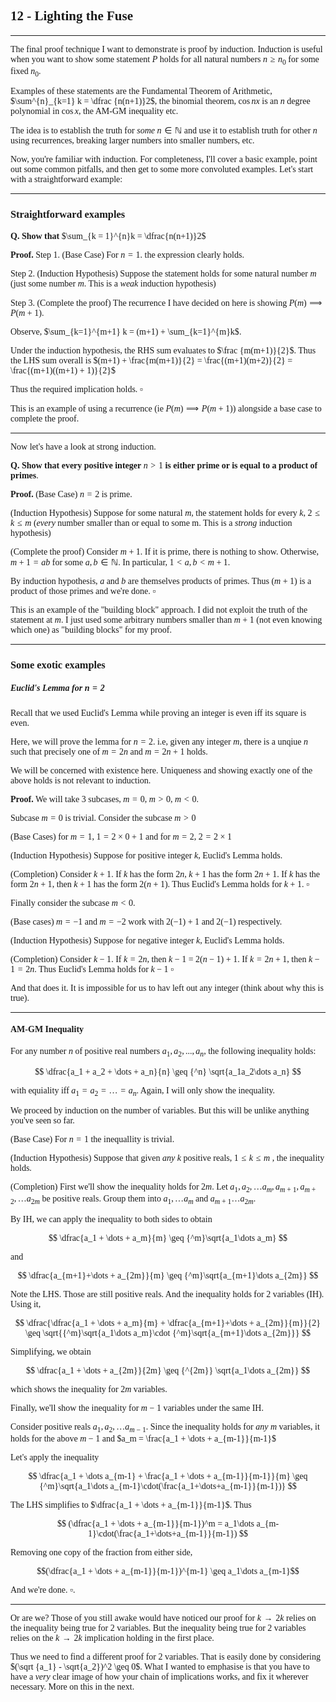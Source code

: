 <span style='font-family: Calibri serif;'>

## 12 - Lighting the Fuse

</span>

---

<span style='font-family: Bahnschrift;'>

The final proof technique I want to demonstrate is proof by induction. Induction is useful when you want to show some statement $P$ holds for all natural numbers $n \geq n_0$ for some fixed $n_0$.

Examples of these statements are the Fundamental Theorem of Arithmetic, $\sum^{n}_{k=1} k = \dfrac {n(n+1)}2$, the binomial theorem, $\cos nx$ is an $n$ degree polynomial in $\cos x$, the $\text{AM-GM}$ inequality etc.

The idea is to establish the truth for *some* $n \in \mathbb N$ and use it to establish truth for other $n$ using recurrences, breaking larger numbers into smaller numbers, etc.

Now, you're familiar with induction. For completeness, I'll cover a basic example, point out some common pitfalls, and then get to some more convoluted examples. Let's start with a straightforward example:

---

<span style='font-family: Calibri serif;'>

### Straightforward examples

</span>

**Q. Show that** $\sum_{k = 1}^{n}k = \dfrac{n(n+1)}2$

**Proof.** Step 1. (Base Case) For $n=1$. the expression clearly holds.

Step 2. (Induction Hypothesis) Suppose the statement holds for some natural number $m$ (just some number $m$. This is a *weak* induction hypothesis)

Step 3. (Complete the proof) The recurrence I have decided on here is showing $P(m) \implies P(m+1)$.

Observe, $\sum_{k=1}^{m+1} k = (m+1) + \sum_{k=1}^{m}k$.

Under the induction hypothesis, the RHS sum evaluates to $\frac {m(m+1)}{2}$. Thus the LHS sum overall is $(m+1) + \frac{m(m+1)}{2} = \frac{(m+1)(m+2)}{2} = \frac{(m+1)((m+1) + 1)}{2}$

Thus the required implication holds. $\square$

This is an example of using a recurrence (ie $P(m) \implies P(m+1)$) alongside a base case to complete the proof.

---

Now let's have a look at strong induction.

**Q. Show that every positive integer** $n > 1$ **is either prime or is equal to a product of primes**.

**Proof.** (Base Case) $n = 2$ is prime.

(Induction Hypothesis) Suppose for some natural $m$, the statement holds for every $k$, $2 \leq k \leq m$ (*every* number smaller than or equal to some m. This is a *strong* induction hypothesis)

(Complete the proof) Consider $m+1$. If it is prime, there is nothing to show. Otherwise, $m+1 = ab$ for some $a,b \in \mathbb N$. In particular, $1 < a, b < m + 1$.

By induction hypothesis, $a$ and $b$ are themselves products of primes. Thus $(m+1)$ is a product of those primes and we're done. $\square$

This is an example of the "building block" approach. I did not exploit the truth of the statement at $m$. I just used some arbitrary numbers smaller than $m+1$ (not even knowing which one) as "building blocks" for my proof.

---

<span style='font-family: Calibri serif;'>

### Some exotic examples

##### Euclid's Lemma for $n =2$

</span>

Recall that we used Euclid's Lemma while proving an integer is even iff its square is even.

Here, we will prove the lemma for $n = 2$. i.e, given any integer $m$, there is a unqiue $n$ such that precisely one of $m = 2n$ and $m = 2n+1$ holds.

We will be concerned with existence here. Uniqueness and showing exactly one of the above holds is not relevant to induction.

**Proof.** We will take 3 subcases, $m = 0$, $m > 0$, $m < 0$.

Subcase $m = 0$ is trivial. Consider the subcase $m > 0$

(Base Cases) for $m = 1$, $1 = 2 \times 0 + 1$ and for $m = 2$, $2 = 2\times 1$

(Induction Hypothesis) Suppose for positive integer $k$, Euclid's Lemma holds.

(Completion) Consider $k+1$. If $k$ has the form $2n$, $k + 1$ has the form $2n+1$. If $k$ has the form $2n + 1$, then $k + 1$ has the form $2(n+1)$. Thus Euclid's Lemma holds for $k+1$. $\square$

Finally consider the subcase $m < 0$.

(Base cases) $m = -1$ and $m = -2$ work with $2(-1) + 1$ and $2(-1)$ respectively.

(Induction Hypothesis) Suppose for negative integer $k$, Euclid's Lemma holds.

(Completion) Consider $k - 1$. If $k = 2n$, then $k - 1$ = $2(n-1) + 1$. If $k = 2n + 1$, then $k - 1 = 2n$. Thus Euclid's Lemma holds for $k-1$ $\square$

And that does it. It is impossible for us to hav left out any integer (think about why this is true).

---

<span style='font-family: Calibri serif;'>

#### AM-GM Inequality

</span>

For any number $n$ of positive real numbers $a_1, a_2, ..., a_n$, the following inequality holds:

$$
\dfrac{a_1 + a_2 + \dots + a_n}{n} \geq {^n} \sqrt{a_1a_2\dots a_n}
$$

with equiality iff $a_1 = a_2 = \dots = a_n$. Again, I will only show the inequality.

We proceed by induction on the number of variables. But this will be unlike anything you've seen so far.

(Base Case) For $n = 1$ the inequallity is trivial.

(Induction Hypothesis) Suppose that given *any* $k$ positive reals, $1 \leq k \leq m$ , the inequality holds.

(Completion) First we'll show the inequality holds for $2m$. Let $a_1, a_2, \dots a_m, a_{m+1}, a_{m+2}, \dots a_{2m}$ be positive reals. Group them into $a_1, \dots a_m$ and $a_{m+1} \dots a_{2m}$.

By IH, we can apply the inequality to both sides to obtain

$$
\dfrac{a_1 + \dots + a_m}{m} \geq {^m}\sqrt{a_1\dots a_m}
$$

and

$$
\dfrac{a_{m+1}+\dots + a_{2m}}{m} \geq {^m}\sqrt{a_{m+1}\dots a_{2m}}
$$

Note the LHS. Those are still positive reals. And the inequality holds for 2 variables (IH). Using it,

$$
\dfrac{\dfrac{a_1 + \dots + a_m}{m} + \dfrac{a_{m+1}+\dots + a_{2m}}{m}}{2} \geq \sqrt{{^m}\sqrt{a_1\dots a_m}\cdot {^m}\sqrt{a_{m+1}\dots a_{2m}}}
$$

Simplifying, we obtain

$$
\dfrac{a_1 + \dots + a_{2m}}{2m} \geq {^{2m}} \sqrt{a_1\dots a_{2m}}
$$

which shows the inequality for $2m$ variables.

Finally, we'll show the inequality for $m-1$ variables under the same IH.

Consider positive reals $a_1, a_2, \dots a_{m-1}$. Since the inequality holds for *any* $m$ variables, it holds for the above $m-1$ and $a_m = \frac{a_1 + \dots + a_{m-1}}{m-1}$

Let's apply the inequality

$$
\dfrac{a_1 + \dots a_{m-1} + \frac{a_1 + \dots + a_{m-1}}{m-1}}{m} \geq {^m}\sqrt{a_1\dots a_{m-1}\cdot(\frac{a_1+\dots+a_{m-1}}{m-1})}
$$

The LHS simplifies to $\dfrac{a_1 + \dots + a_{m-1}}{m-1}$. Thus 

$$
(\dfrac{a_1 + \dots + a_{m-1}}{m-1})^m = a_1\dots a_{m-1}\cdot(\frac{a_1+\dots+a_{m-1}}{m-1})
$$

Removing one copy of the fraction from either side,

$$(\dfrac{a_1 + \dots + a_{m-1}}{m-1})^{m-1} \geq a_1\dots a_{m-1}$$

And we're done. $\square$.

---

Or are we? Those of you still awake would have noticed our proof for $k \rightarrow 2k$ relies on the inequality being true for $2$ variables. But the inequality being true for $2$ variables relies on the $k \rightarrow 2k$ implication holding in the first place.

Thus we need to find a different proof for $2$ variables. That is easily done by considering $(\sqrt {a_1} - \sqrt{a_2})^2 \geq 0$. What I wanted to emphasise is that you have to have a *very* clear image of how your chain of implications works, and fix it wherever necessary. More on this in the next.


</span>
